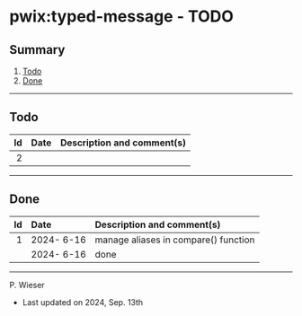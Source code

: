 # pwix:typed-message - TODO

## Summary

1. [Todo](#todo)
2. [Done](#done)

---
## Todo

|   Id | Date       | Description and comment(s) |
| ---: | :---       | :---                       |
|    2 |  |  |

---
## Done

|   Id | Date       | Description and comment(s) |
| ---: | :---       | :---                       |
|    1 | 2024- 6-16 | manage aliases in compare() function |
|      | 2024- 6-16 | done |

---
P. Wieser
- Last updated on 2024, Sep. 13th
